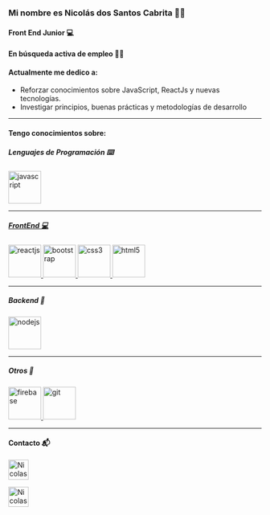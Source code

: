 ### Mi nombre es Nicolás dos Santos Cabrita 👨‍💻
#### Front End Junior 💻 
#### En **búsqueda activa** de empleo 🕵️‍♂️

#### Actualmente me dedico a:

- Reforzar conocimientos sobre JavaScript, ReactJs y nuevas tecnologías.
- Investigar principios, buenas prácticas y metodologías de desarrollo

___


#### Tengo conocimientos sobre:


##### Lenguajes de Programación ⌨️


<p align="left"> <a href="https://developer.mozilla.org/en-US/docs/Web/JavaScript" target="_blank"> <img src="https://user-images.githubusercontent.com/99295940/193919002-b812b0e9-a48e-4ca0-81d0-61ed4565db3f.png" alt="javascript" width="65" height="65"/>
</p>


____


##### FrontEnd 💻


<p align="left>
<a href="https://es.reactjs.org/" target="_blank"> <img src="https://user-images.githubusercontent.com/99295940/193919443-e5ae077d-7a0b-44b0-88fd-0dfbfc2104be.png" alt="reactjs" width="65" height="65"/> </a> <a href="https://getbootstrap.com" target="_blank"> <img src="https://user-images.githubusercontent.com/99295940/193919775-ad2ecc50-4144-42d7-af2b-f7b99d66a0c8.png" alt="bootstrap" width="65" height="65"/> </a> <a href="https://www.w3schools.com/css/" target="_blank"> <img src="https://user-images.githubusercontent.com/99295940/193919994-15080afd-a7be-42c5-b4a0-7a2cd82df11a.png" alt="css3" width="65" height="65"/> </a> <a href="https://www.w3.org/html/" target="_blank"> <img src="https://user-images.githubusercontent.com/99295940/193920170-8ffadf4a-966a-4ef3-93f5-2d148cf6c01c.png" alt="html5" width="65" height="65"/> </a>
</p>

____


##### Backend 🔌
<p align="left"> <a href="https://nodejs.org" target="_blank"> <img src="https://user-images.githubusercontent.com/99295940/193921665-22c93eca-d837-4f34-b88b-560526e2c406.svg" alt="nodejs" width="65" height="65"/> </a> 
</p>

_____


 ##### Otros 💽
 <p align="left"> 
 <a href="https://firebase.google.com/" target="_blank"> <img src="https://user-images.githubusercontent.com/99295940/193922323-db6d08d2-db93-455e-8d13-aad78534d33f.png" alt="firebase" width="65" height="65"/> </a>
<a href="https://git-scm.com/" target="_blank"> <img src="https://user-images.githubusercontent.com/99295940/193922635-f2e5f4b7-57ea-484c-89ce-dbbd1d33e459.png" alt="git" width="65" height="65"/>  </a>
  </p>

_____


#### Contacto 📬


<a href="https://www.linkedin.com/in/nicolasdossantoscabrita/" target="blank"><img align="center" src="https://user-images.githubusercontent.com/99295940/193923863-2c38995e-eef5-4739-afaa-fa99721f4c38.png" alt="Nicolas dos Santos Cabrita" height="40" width="40" /></a>


<a href="mailto:cabritanicolas@gmail.com " target="blank"><img align="center" src="https://user-images.githubusercontent.com/99295940/193924024-4aed9f15-6e00-4c26-97a7-46766634889b.png" alt="Nicolas dos Santos Cabrita" height="40" width="40" /></a>
</p>













